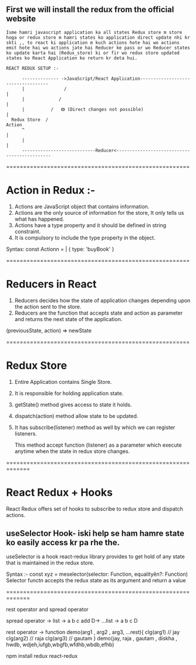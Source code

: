 ## First we will install the redux from the official website

    Isme hamri javascript application ka all states Redux store m store hoga or redux store m hamri states ko application direct update nhi kr skti ,, to react ki application m kuch actions hote hai wo actions emit hote hai wo actions jate hai Reducer ke pass or wo Reducer states ko update karta hai (Redux_store) ki or fir wo redux store updated states ko React Application ko return kr deta hui. 

    REACT REDUX SETUP :- 

          -------------- ->JavaScript/React Application-----------------------------------
          |               /                                                               |
          |             /                                                                 |
          |          /   ❎ (Direct changes not possible)                                 |   
      Redux Store  /                                                                    Action
          ^                                                                               |
          |                                                                               |
          ----------------------------Reducer<---------------------------------------------    

======================================================

# Action in Redux  :- 
1. Actions are JavaScript object that contains information. 
2. Actions are the only source of information for the store, It only tells us what has happened. 
3. Actions have a type property and it should be defined in string constraint. 
4. It is compulsory to include the type property in the object. 
   
Syntax: 
const Actionn = | {
   type: 'buyBook'
}

======================================================

# Reducers in React 
1. Reducers decides how the state of application changes depending upon the action sent to the store. 
2. Reducers are the function that accepts state and action as parameter and returns the next state of the application. 
   
(previousState, action) => newState


======================================================


# Redux Store 
1. Entire Application contains Single Store. 
2. It is responsible for holding application state. 
3. getState() method gives access to state it holds. 
4. dispatch(action) method allow state to be updated. 
5. It has subscribe(listener) method as well by which we can register listeners. 
   
   This method accept function (listener) as a parameter which execute anytime when the state in redux store changes. 

=============================================================

# React Redux + Hooks 
React Redux offers set of hooks to subscribe to redux store and dispatch actions.

useSelector Hook- iski help se ham hamre state ko easily access kr pa rhe the.
-------------------
useSelector is a hook react-redux library provides to get hold of any state that is maintained in the redux store.

Syntax :- 
const xyz = meselector(selector: Function, equalityên?: Function) 
  Selector functn accepts the redux state as its argument and return a value

=============================================================

rest operator and spread operator 

spread operator ->   list -> a   b   c
                        add  D->   ...list -> a b c D


rest operator -> function demo(arg1 , arg2 , arg3, ...rest){
    clg(arg1) // jay
    clg(arg2) // raja
    clg(arg3)  // gautam
}
demo(jay, raja , gautam , diskha , hwdb, wdjeh,iufgb,wbgfb,wfdhb,wbdb,efhb)


npm install redux react-redux 
